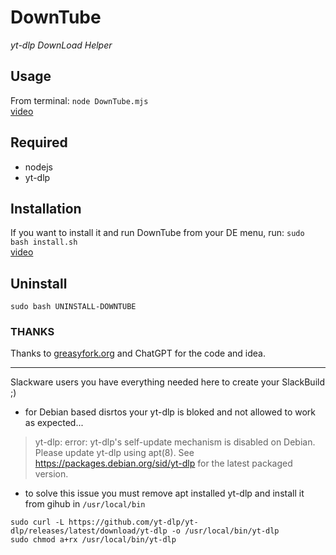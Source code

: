 # DownTube
*yt-dlp DownLoad Helper*

## Usage
From terminal: `node DownTube.mjs` <br>
[video](https://asciinema.org/a/kw6NET0XEbxDbcxIxt4e1Neim)

## Required
- nodejs
- yt-dlp


## Installation 
If you want to install it and run DownTube from your DE menu, run: `sudo bash install.sh` <br>
[video](https://www.youtube.com/watch?v=NMtOQq_aM2g)

## Uninstall
`sudo bash UNINSTALL-DOWNTUBE`


### THANKS
Thanks to [greasyfork.org](https://greasyfork.org/en/scripts/500374-generate-youtube-download-commands-for-yt-dlp-terminal/code) and ChatGPT for the code and idea.


---
Slackware users you have everything needed here to create your SlackBuild ;)
  - for Debian based disrtos your yt-dlp is bloked and not allowed to work as expected...
> yt-dlp: error: yt-dlp's self-update mechanism is disabled on Debian.
> Please update yt-dlp using apt(8).
> See https://packages.debian.org/sid/yt-dlp for the latest packaged version.
   
  - to solve this issue you must remove apt installed yt-dlp and install it from gihub in `/usr/local/bin`
```
sudo curl -L https://github.com/yt-dlp/yt-dlp/releases/latest/download/yt-dlp -o /usr/local/bin/yt-dlp
sudo chmod a+rx /usr/local/bin/yt-dlp 
```
